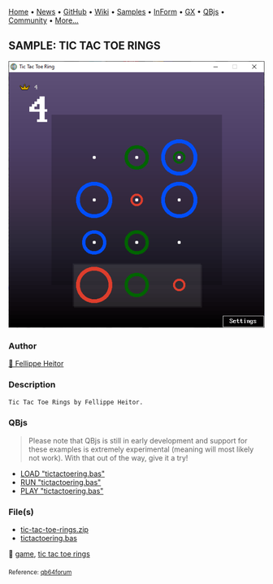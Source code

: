 [Home](https://qb64.com) • [News](../../news.md) • [GitHub](https://github.com/QB64Official/qb64) • [Wiki](https://github.com/QB64Official/qb64/wiki) • [Samples](../../samples.md) • [InForm](../../inform.md) • [GX](../../gx.md) • [QBjs](../../qbjs.md) • [Community](../../community.md) • [More...](../../more.md)

## SAMPLE: TIC TAC TOE RINGS

![screenshot.png](img/screenshot.png)

### Author

[🐝 Fellippe Heitor](../fellippe-heitor.md) 

### Description

```text
Tic Tac Toe Rings by Fellippe Heitor.
```

### QBjs

> Please note that QBjs is still in early development and support for these examples is extremely experimental (meaning will most likely not work). With that out of the way, give it a try!

* [LOAD "tictactoering.bas"](https://v6p9d9t4.ssl.hwcdn.net/html/6022890/index.html?src=https://qb64.com/samples/tic-tac-toe-rings/src/tictactoering.bas)
* [RUN "tictactoering.bas"](https://v6p9d9t4.ssl.hwcdn.net/html/6022890/index.html?mode=auto&src=https://qb64.com/samples/tic-tac-toe-rings/src/tictactoering.bas)
* [PLAY "tictactoering.bas"](https://v6p9d9t4.ssl.hwcdn.net/html/6022890/index.html?mode=play&src=https://qb64.com/samples/tic-tac-toe-rings/src/tictactoering.bas)

### File(s)

* [tic-tac-toe-rings.zip](src/tic-tac-toe-rings.zip)
* [tictactoering.bas](src/tictactoering.bas)

🔗 [game](../game.md), [tic tac toe rings](../tic-tac-toe-rings.md)


<sub>Reference: [qb64forum](https://qb64forum.alephc.xyz/index.php?topic=2368.0) </sub>
